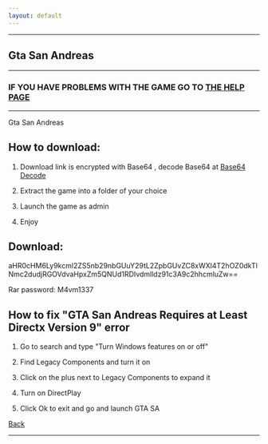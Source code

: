 ```yaml
---
layout: default
---
```


* * *

## Gta San Andreas

* * *

### IF YOU HAVE PROBLEMS WITH THE GAME GO TO [THE HELP PAGE](/games/help.md)

* * *

Gta San Andreas

## How to download:

1. Download link is encrypted with Base64 , decode Base64 at [Base64 Decode](../b64/base64.html)

2. Extract the game into a folder of your choice

3. Launch the game as admin

4. Enjoy

## Download:

aHR0cHM6Ly9kcml2ZS5nb29nbGUuY29tL2ZpbGUvZC8xWXl4T2hOZ0dkTlNmc2dudjRGOVdvaHpxZm5QNUd1RDIvdmlldz91c3A9c2hhcmluZw==

Rar password: M4vm1337

## How to fix "GTA San Andreas Requires at Least Directx Version 9" error

1. Go to search and type "Turn Windows features on or off"

2. Find Legacy Components and turn it on

3. Click on the plus next to Legacy Components to expand it

4. Turn on DirectPlay

5. Click Ok to exit and go and launch GTA SA

[Back](https://m4vmcvrk.github.io/)

* * *